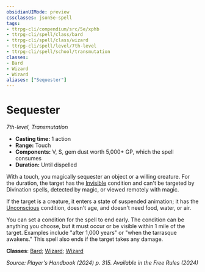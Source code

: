 ```yaml
---
obsidianUIMode: preview
cssclasses: json5e-spell
tags:
- ttrpg-cli/compendium/src/5e/xphb
- ttrpg-cli/spell/class/bard
- ttrpg-cli/spell/class/wizard
- ttrpg-cli/spell/level/7th-level
- ttrpg-cli/spell/school/transmutation
classes:
- Bard
- Wizard
- Wizard
aliases: ["Sequester"]
---
```

# Sequester
*7th-level, Transmutation*  


- **Casting time:** 1 action
- **Range:** Touch
- **Components:** V, S, gem dust worth 5,000+ GP, which the spell consumes
- **Duration:** Until dispelled

With a touch, you magically sequester an object or a willing creature. For the duration, the target has the [Invisible](Mechanics/rules/conditions.md#Invisible) condition and can't be targeted by Divination spells, detected by magic, or viewed remotely with magic.

If the target is a creature, it enters a state of suspended animation; it has the [Unconscious](Mechanics/rules/conditions.md#Unconscious) condition, doesn't age, and doesn't need food, water, or air.

You can set a condition for the spell to end early. The condition can be anything you choose, but it must occur or be visible within 1 mile of the target. Examples include "after 1,000 years" or "when the tarrasque awakens." This spell also ends if the target takes any damage.

**Classes**: [Bard](list-spells-classes-bard); [Wizard](list-spells-classes-wizard); [Wizard](list-spells-classes-wizard)

*Source: Player's Handbook (2024) p. 315. Available in the Free Rules (2024)*